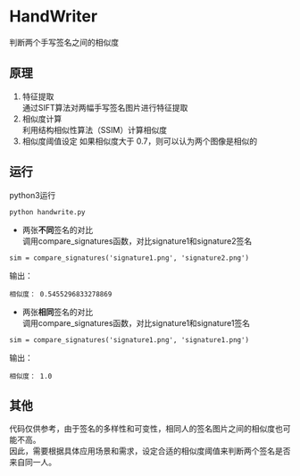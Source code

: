 # HandWriter
判断两个手写签名之间的相似度

## 原理
1. 特征提取  
通过SIFT算法对两幅手写签名图片进行特征提取  
2. 相似度计算  
利用结构相似性算法（SSIM）计算相似度  
3. 相似度阈值设定
如果相似度大于 0.7，则可以认为两个图像是相似的  

## 运行  
python3运行
```
python handwrite.py
```

* 两张**不同**签名的对比  
调用compare_signatures函数，对比signature1和signature2签名
```
sim = compare_signatures('signature1.png', 'signature2.png')
```
输出：
```
相似度： 0.5455296833278869
```
  
  
* 两张**相同**签名的对比  
调用compare_signatures函数，对比signature1和signature1签名
```
sim = compare_signatures('signature1.png', 'signature1.png')
```
输出：
```
相似度： 1.0
```

## 其他  
代码仅供参考，由于签名的多样性和可变性，相同人的签名图片之间的相似度也可能不高。  
因此，需要根据具体应用场景和需求，设定合适的相似度阈值来判断两个签名是否来自同一人。  

